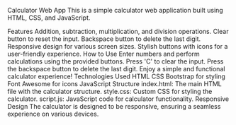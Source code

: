 Calculator Web App
This is a simple calculator web application built using HTML, CSS, and JavaScript.

Features
Addition, subtraction, multiplication, and division operations.
Clear button to reset the input.
Backspace button to delete the last digit.
Responsive design for various screen sizes.
Stylish buttons with icons for a user-friendly experience.
How to Use
Enter numbers and perform calculations using the provided buttons.
Press 'C' to clear the input.
Press the backspace button to delete the last digit.
Enjoy a simple and functional calculator experience!
Technologies Used
HTML
CSS
Bootstrap for styling
Font Awesome for icons
JavaScript
Structure
index.html: The main HTML file with the calculator structure.
style.css: Custom CSS for styling the calculator.
script.js: JavaScript code for calculator functionality.
Responsive Design
The calculator is designed to be responsive, ensuring a seamless experience on various devices.
